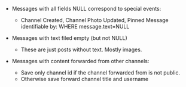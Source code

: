 - Messages with all fields NULL correspond to special events:
	- Channel Created, Channel Photo Updated, Pinned Message
	identifiable by: WHERE message.text=NULL


- Messages with text filed empty (but not NULL)
	- These are just posts without text. Mostly images.

- Messages with content forwarded from other channels:
	- Save only channel id if the channel forwarded from is not public.
	- Otherwise save forward channel title and username
